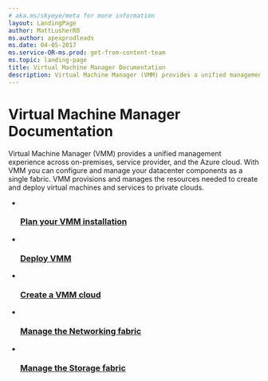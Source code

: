 ```yaml
---
# aka.ms/skyeye/meta for more information
layout: LandingPage
author: MattLusherRO
ms.author: apexprodleads
ms.date: 04-05-2017
ms.service-OR-ms.prod: get-from-content-team
ms.topic: landing-page
title: Virtual Machine Manager Documentation
description: Virtual Machine Manager (VMM) provides a unified management experience across on-premises, service provider, and the Azure cloud. With VMM you can configure and manage your datacenter components as a single fabric. VMM provisions and manages the resources needed to create and deploy virtual machines and services to private clouds.
---
```

# Virtual Machine Manager Documentation

Virtual Machine Manager (VMM) provides a unified management experience across on-premises, service provider, and the Azure cloud. With VMM you can configure and manage your datacenter components as a single fabric. VMM provisions and manages the resources needed to create and deploy virtual machines and services to private clouds.

<ul class="panelContent cardsFTitle">
    <li>
        <a href="https://technet.microsoft.com/en-us/system-center-docs/vmm/plan/plan-overview">
        <div class="cardSize">
            <div class="cardPadding">
                <div class="card">
                    <div class="cardImageOuter">
                        <div class="cardImage">
                            <img src="/media/common/i_road-map.svg" alt="" />
                        </div>
                    </div>
                    <div class="cardText">
                        <h3>Plan your VMM installation</h3>
                    </div>
                </div>
            </div>
        </div>
        </a>
    </li>
    <li>
        <a href="https://technet.microsoft.com/en-us/system-center-docs/vmm/deploy/deploy-overview">
        <div class="cardSize">
            <div class="cardPadding">
                <div class="card">
                    <div class="cardImageOuter">
                        <div class="cardImage">
                            <img src="/media/common/i_deploy.svg" alt="" />
                        </div>
                    </div>
                    <div class="cardText">
                        <h3>Deploy VMM</h3>
                    </div>
                </div>
            </div>
        </div>
        </a>
    </li>
    <li>
        <a href="https://technet.microsoft.com/en-us/system-center-docs/vmm/scenario/cloud-create">
        <div class="cardSize">
            <div class="cardPadding">
                <div class="card">
                    <div class="cardImageOuter">
                        <div class="cardImage">
                            <img src="/media/common/i_vmm-cloud.svg" alt="" />
                        </div>
                    </div>
                    <div class="cardText">
                        <h3>Create a VMM cloud</h3>
                    </div>
                </div>
            </div>
        </div>
        </a>
    </li>
    <li>
        <a href="/system-center/vmm/manage-networks">
        <div class="cardSize">
            <div class="cardPadding">
                <div class="card">
                    <div class="cardImageOuter">
                        <div class="cardImage">
                            <img src="/media/common/i_management.svg" alt="" />
                        </div>
                    </div>
                    <div class="cardText">
                        <h3>Manage the Networking fabric</h3>
                    </div>
                </div>
            </div>
        </div>
        </a>
    </li>
    <li>
        <a href="/system-center/vmm/manage-storage">
        <div class="cardSize">
            <div class="cardPadding">
                <div class="card">
                    <div class="cardImageOuter">
                        <div class="cardImage">
                            <img src="/media/common/i_management.svg" alt="" />
                        </div>
                    </div>
                    <div class="cardText">
                        <h3>Manage the Storage fabric</h3>
                    </div>
                </div>
            </div>
        </div>
        </a>
    </li>
</ul>